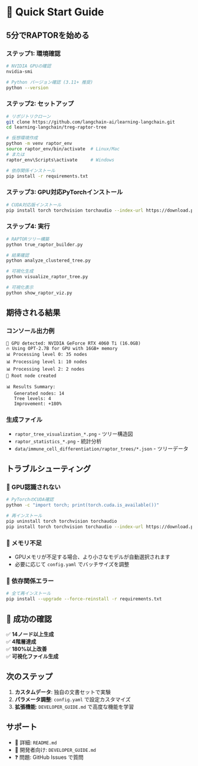 # 🚀 Quick Start Guide

## 5分でRAPTORを始める

### ステップ1: 環境確認

```bash
# NVIDIA GPUの確認
nvidia-smi

# Python バージョン確認 (3.11+ 推奨)
python --version
```

### ステップ2: セットアップ

```bash
# リポジトリクローン
git clone https://github.com/langchain-ai/learning-langchain.git
cd learning-langchain/treg-raptor-tree

# 仮想環境作成
python -m venv raptor_env
source raptor_env/bin/activate  # Linux/Mac
# または
raptor_env\Scripts\activate     # Windows

# 依存関係インストール
pip install -r requirements.txt
```

### ステップ3: GPU対応PyTorchインストール

```bash
# CUDA対応版インストール
pip install torch torchvision torchaudio --index-url https://download.pytorch.org/whl/cu121
```

### ステップ4: 実行

```bash
# RAPTORツリー構築
python true_raptor_builder.py

# 結果確認
python analyze_clustered_tree.py

# 可視化生成
python visualize_raptor_tree.py

# 可視化表示
python show_raptor_viz.py
```

## 期待される結果

### コンソール出力例
```
🚀 GPU detected: NVIDIA GeForce RTX 4060 Ti (16.0GB)
🔥 Using OPT-2.7B for GPU with 16GB+ memory
📊 Processing level 0: 35 nodes
📊 Processing level 1: 10 nodes
📊 Processing level 2: 2 nodes
🌟 Root node created

📊 Results Summary:
   Generated nodes: 14
   Tree levels: 4
   Improvement: +180%
```

### 生成ファイル
- `raptor_tree_visualization_*.png` - ツリー構造図
- `raptor_statistics_*.png` - 統計分析
- `data/immune_cell_differentiation/raptor_trees/*.json` - ツリーデータ

## トラブルシューティング

### 🔧 GPU認識されない
```bash
# PyTorchのCUDA確認
python -c "import torch; print(torch.cuda.is_available())"

# 再インストール
pip uninstall torch torchvision torchaudio
pip install torch torchvision torchaudio --index-url https://download.pytorch.org/whl/cu121
```

### 🔧 メモリ不足
- GPUメモリが不足する場合、より小さなモデルが自動選択されます
- 必要に応じて `config.yaml` でバッチサイズを調整

### 🔧 依存関係エラー
```bash
# 全て再インストール
pip install --upgrade --force-reinstall -r requirements.txt
```

## 🎯 成功の確認

✅ **14ノード以上生成**  
✅ **4階層達成**  
✅ **180%以上改善**  
✅ **可視化ファイル生成**  

## 次のステップ

1. **カスタムデータ**: 独自の文書セットで実験
2. **パラメータ調整**: `config.yaml` で設定カスタマイズ
3. **拡張機能**: `DEVELOPER_GUIDE.md` で高度な機能を学習

## サポート

- 📖 詳細: `README.md`
- 🔬 開発者向け: `DEVELOPER_GUIDE.md`
- ❓ 問題: GitHub Issues で質問